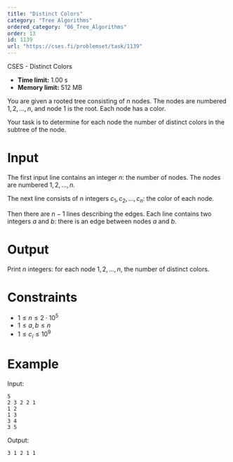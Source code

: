 ```yaml
---
title: "Distinct Colors"
category: "Tree Algorithms"
ordered_category: "06_Tree_Algorithms"
order: 13
id: 1139
url: "https://cses.fi/problemset/task/1139"
---
```


CSES - Distinct Colors

  * **Time limit:** 1.00 s
  * **Memory limit:** 512 MB

You are given a rooted tree consisting of $n$ nodes. The nodes are numbered
$1,2,\ldots,n$, and node $1$ is the root. Each node has a color.

Your task is to determine for each node the number of distinct colors in the
subtree of the node.

# Input

The first input line contains an integer $n$: the number of nodes. The nodes
are numbered $1,2,\ldots,n$.

The next line consists of $n$ integers $c_1,c_2,\ldots,c_n$: the color of each
node.

Then there are $n-1$ lines describing the edges. Each line contains two
integers $a$ and $b$: there is an edge between nodes $a$ and $b$.

# Output

Print $n$ integers: for each node $1,2,\ldots,n$, the number of distinct
colors.

# Constraints

  * $1 \le n \le 2 \cdot 10^5$
  * $1 \le a,b \le n$
  * $1 \le c_i \le 10^9$

# Example

Input:

    
    
    5
    2 3 2 2 1
    1 2
    1 3
    3 4
    3 5
    

Output:

    
    
    3 1 2 1 1
    

